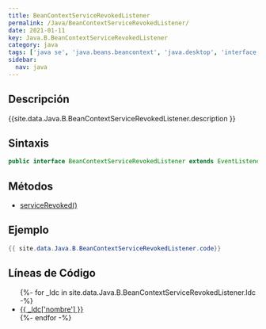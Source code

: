 ```yaml
---
title: BeanContextServiceRevokedListener
permalink: /Java/BeanContextServiceRevokedListener/
date: 2021-01-11
key: Java.B.BeanContextServiceRevokedListener
category: java
tags: ['java se', 'java.beans.beancontext', 'java.desktop', 'interface java', 'Java 1.0']
sidebar: 
  nav: java
---
```


## Descripción
{{site.data.Java.B.BeanContextServiceRevokedListener.description }}

## Sintaxis
~~~java
public interface BeanContextServiceRevokedListener extends EventListener
~~~

## Métodos
* [serviceRevoked()](/Java/BeanContextServiceRevokedListener/serviceRevoked)

## Ejemplo
~~~java
{{ site.data.Java.B.BeanContextServiceRevokedListener.code}}
~~~

## Líneas de Código
<ul>
{%- for _ldc in site.data.Java.B.BeanContextServiceRevokedListener.ldc -%}
   <li>
       <a href="{{_ldc['url'] }}">{{ _ldc['nombre'] }}</a>
   </li>
{%- endfor -%}
</ul>
